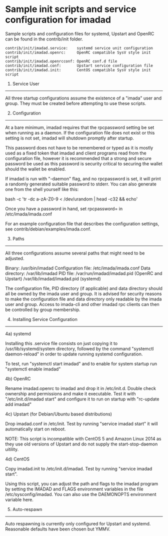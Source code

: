 Sample init scripts and service configuration for imadad
==========================================================

Sample scripts and configuration files for systemd, Upstart and OpenRC
can be found in the contrib/init folder.

    contrib/init/imadad.service:    systemd service unit configuration
    contrib/init/imadad.openrc:     OpenRC compatible SysV style init script
    contrib/init/imadad.openrcconf: OpenRC conf.d file
    contrib/init/imadad.conf:       Upstart service configuration file
    contrib/init/imadad.init:       CentOS compatible SysV style init script

1. Service User
---------------------------------

All three startup configurations assume the existence of a "imada" user
and group.  They must be created before attempting to use these scripts.

2. Configuration
---------------------------------

At a bare minimum, imadad requires that the rpcpassword setting be set
when running as a daemon.  If the configuration file does not exist or this
setting is not set, imadad will shutdown promptly after startup.

This password does not have to be remembered or typed as it is mostly used
as a fixed token that imadad and client programs read from the configuration
file, however it is recommended that a strong and secure password be used
as this password is security critical to securing the wallet should the
wallet be enabled.

If imadad is run with "-daemon" flag, and no rpcpassword is set, it will
print a randomly generated suitable password to stderr.  You can also
generate one from the shell yourself like this:

bash -c 'tr -dc a-zA-Z0-9 < /dev/urandom | head -c32 && echo'

Once you have a password in hand, set rpcpassword= in /etc/imada/imada.conf

For an example configuration file that describes the configuration settings,
see contrib/debian/examples/imada.conf.

3. Paths
---------------------------------

All three configurations assume several paths that might need to be adjusted.

Binary:              /usr/bin/imadad
Configuration file:  /etc/imada/imada.conf
Data directory:      /var/lib/imadad
PID file:            /var/run/imadad/imadad.pid (OpenRC and Upstart)
                     /var/lib/imadad/imadad.pid (systemd)

The configuration file, PID directory (if applicable) and data directory
should all be owned by the imada user and group.  It is advised for security
reasons to make the configuration file and data directory only readable by the
imada user and group.  Access to imada-cli and other imadad rpc clients
can then be controlled by group membership.

4. Installing Service Configuration
-----------------------------------

4a) systemd

Installing this .service file consists on just copying it to
/usr/lib/systemd/system directory, followed by the command
"systemctl daemon-reload" in order to update running systemd configuration.

To test, run "systemctl start imadad" and to enable for system startup run
"systemctl enable imadad"

4b) OpenRC

Rename imadad.openrc to imadad and drop it in /etc/init.d.  Double
check ownership and permissions and make it executable.  Test it with
"/etc/init.d/imadad start" and configure it to run on startup with
"rc-update add imadad"

4c) Upstart (for Debian/Ubuntu based distributions)

Drop imadad.conf in /etc/init.  Test by running "service imadad start"
it will automatically start on reboot.

NOTE: This script is incompatible with CentOS 5 and Amazon Linux 2014 as they
use old versions of Upstart and do not supply the start-stop-daemon uitility.

4d) CentOS

Copy imadad.init to /etc/init.d/imadad. Test by running "service imadad start".

Using this script, you can adjust the path and flags to the imadad program by
setting the IMADAD and FLAGS environment variables in the file
/etc/sysconfig/imadad. You can also use the DAEMONOPTS environment variable here.

5. Auto-respawn
-----------------------------------

Auto respawning is currently only configured for Upstart and systemd.
Reasonable defaults have been chosen but YMMV.
